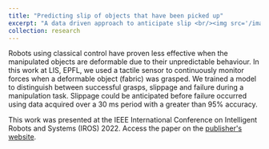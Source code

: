 ```yaml
---
title: "Predicting slip of objects that have been picked up"
excerpt: "A data driven approach to anticipate slip <br/><img src='/images/projectImages/slip.png'>"
collection: research
---
```


Robots using classical control have proven less effective when the manipulated objects are deformable due to their unpredictable behaviour.
In this work at LIS, EPFL, we used a tactile sensor to continuously monitor forces when a deformable object (fabric) was grasped. We trained a model to distinguish between successful grasps, slippage and failure during a manipulation task. Slippage could be anticipated before failure occurred using data acquired over a 30 ms period with a greater than 95% accuracy.

This work was presented at the IEEE International Conference on Intelligent Robots and Systems (IROS) 2022. Access the paper on the [publisher's website](https://ieeexplore.ieee.org/document/9981174/figures#figures).

